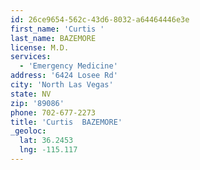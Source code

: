 ```yaml
---
id: 26ce9654-562c-43d6-8032-a64464446e3e
first_name: 'Curtis '
last_name: BAZEMORE
license: M.D.
services:
  - 'Emergency Medicine'
address: '6424 Losee Rd'
city: 'North Las Vegas'
state: NV
zip: '89086'
phone: 702-677-2273
title: 'Curtis  BAZEMORE'
_geoloc:
  lat: 36.2453
  lng: -115.117
---
```

